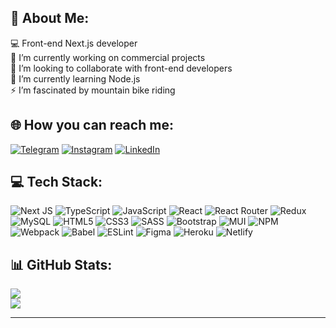 ## 💫 About Me:
💻 Front-end Next.js developer <br>🔭 I’m currently working on commercial projects<br>👯 I’m looking to collaborate with front-end developers<br>🌱 I’m currently learning Node.js<br>⚡ I’m fascinated by mountain bike riding


## 🌐 How you can reach me:
[![Telegram](https://img.shields.io/badge/-telegram-red?style=for-the-badge&color=white&logo=telegram&logoColor=black)](https://t.me/s0nch1kk)  [![Instagram](https://img.shields.io/badge/Instagram-%23E4405F.svg?style=for-the-badge&color=white&logo=Instagram&logoColor=black)](https://instagram.com/stanislavvvromaniv)  [![LinkedIn](https://img.shields.io/badge/LinkedIn-%230077B5.svg?style=for-the-badge&color=white&logo=linkedin&logoColor=black)](https://linkedin.com/in/stanislav-romaniv-a54aaa244/)

## 💻 Tech Stack:
![Next JS](https://img.shields.io/badge/Next-black?style=for-the-badge&logo=next.js&logoColor=white) ![TypeScript](https://img.shields.io/badge/typescript-%23007ACC.svg?style=for-the-badge&logo=typescript&logoColor=white) ![JavaScript](https://img.shields.io/badge/javascript-%23323330.svg?style=for-the-badge&logo=javascript&logoColor=%23F7DF1E) ![React](https://img.shields.io/badge/react-%2320232a.svg?style=for-the-badge&logo=react&logoColor=%2361DAFB) ![React Router](https://img.shields.io/badge/React_Router-CA4245?style=for-the-badge&logo=react-router&logoColor=white) ![Redux](https://img.shields.io/badge/redux-%23593d88.svg?style=for-the-badge&logo=redux&logoColor=white)
![MySQL](https://img.shields.io/badge/mysql-%2300f.svg?style=for-the-badge&logo=mysql&logoColor=white)
![HTML5](https://img.shields.io/badge/html5-%23E34F26.svg?style=for-the-badge&logo=html5&logoColor=white) ![CSS3](https://img.shields.io/badge/css3-%231572B6.svg?style=for-the-badge&logo=css3&logoColor=white) ![SASS](https://img.shields.io/badge/SASS-hotpink.svg?style=for-the-badge&logo=SASS&logoColor=white) ![Bootstrap](https://img.shields.io/badge/bootstrap-%23563D7C.svg?style=for-the-badge&logo=bootstrap&logoColor=white) ![MUI](https://img.shields.io/badge/MUI-%230081CB.svg?style=for-the-badge&logo=material-ui&logoColor=white)
![NPM](https://img.shields.io/badge/NPM-%23000000.svg?style=for-the-badge&logo=npm&logoColor=white) ![Webpack](https://img.shields.io/badge/webpack-%238DD6F9.svg?style=for-the-badge&logo=webpack&logoColor=black) ![Babel](https://img.shields.io/badge/Babel-F9DC3e?style=for-the-badge&logo=babel&logoColor=black) ![ESLint](https://img.shields.io/badge/ESLint-4B3263?style=for-the-badge&logo=eslint&logoColor=white)
![Figma](https://img.shields.io/badge/figma-%23F24E1E.svg?style=for-the-badge&logo=figma&logoColor=white)
![Heroku](https://img.shields.io/badge/heroku-%23430098.svg?style=for-the-badge&logo=heroku&logoColor=white) ![Netlify](https://img.shields.io/badge/netlify-%23000000.svg?style=for-the-badge&logo=netlify&logoColor=#00C7B7)

## 📊 GitHub Stats:
![](https://github-readme-stats.vercel.app/api?username=StanislavRomaniv&theme=tokyonight&hide_border=true&include_all_commits=true&count_private=true)<br/>
![](https://github-readme-stats.vercel.app/api/top-langs/?username=StanislavRomaniv&theme=tokyonight&hide_border=true&include_all_commits=true&count_private=true&layout=compact)

---
<!-- [![](https://visitcount.itsvg.in/api?id=StanislavRomaniv&icon=0&color=0)](https://visitcount.itsvg.in) -->

<!-- Proudly created with GPRM ( https://gprm.itsvg.in ) -->
